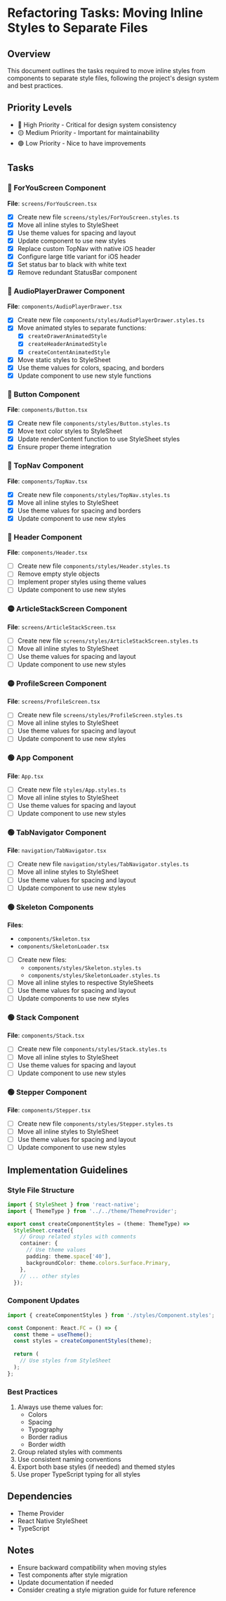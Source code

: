 # Refactoring Tasks: Moving Inline Styles to Separate Files

## Overview
This document outlines the tasks required to move inline styles from components to separate style files, following the project's design system and best practices.

## Priority Levels
- 🔴 High Priority - Critical for design system consistency
- 🟡 Medium Priority - Important for maintainability
- 🟢 Low Priority - Nice to have improvements

## Tasks

### 🔴 ForYouScreen Component
**File**: `screens/ForYouScreen.tsx`
- [x] Create new file `screens/styles/ForYouScreen.styles.ts`
- [x] Move all inline styles to StyleSheet
- [x] Use theme values for spacing and layout
- [x] Update component to use new styles
- [x] Replace custom TopNav with native iOS header
- [x] Configure large title variant for iOS header
- [x] Set status bar to black with white text
- [x] Remove redundant StatusBar component

### 🔴 AudioPlayerDrawer Component
**File**: `components/AudioPlayerDrawer.tsx`
- [x] Create new file `components/styles/AudioPlayerDrawer.styles.ts`
- [x] Move animated styles to separate functions:
  - [x] `createDrawerAnimatedStyle`
  - [x] `createHeaderAnimatedStyle`
  - [x] `createContentAnimatedStyle`
- [x] Move static styles to StyleSheet
- [x] Use theme values for colors, spacing, and borders
- [x] Update component to use new style functions

### 🔴 Button Component
**File**: `components/Button.tsx`
- [x] Create new file `components/styles/Button.styles.ts`
- [x] Move text color styles to StyleSheet
- [x] Update renderContent function to use StyleSheet styles
- [x] Ensure proper theme integration

### 🔴 TopNav Component
**File**: `components/TopNav.tsx`
- [x] Create new file `components/styles/TopNav.styles.ts`
- [x] Move all inline styles to StyleSheet
- [x] Use theme values for spacing and borders
- [x] Update component to use new styles

### 🔴 Header Component
**File**: `components/Header.tsx`
- [ ] Create new file `components/styles/Header.styles.ts`
- [ ] Remove empty style objects
- [ ] Implement proper styles using theme values
- [ ] Update component to use new styles

### 🟡 ArticleStackScreen Component
**File**: `screens/ArticleStackScreen.tsx`
- [ ] Create new file `screens/styles/ArticleStackScreen.styles.ts`
- [ ] Move all inline styles to StyleSheet
- [ ] Use theme values for spacing and layout
- [ ] Update component to use new styles

### 🟡 ProfileScreen Component
**File**: `screens/ProfileScreen.tsx`
- [ ] Create new file `screens/styles/ProfileScreen.styles.ts`
- [ ] Move all inline styles to StyleSheet
- [ ] Use theme values for spacing and layout
- [ ] Update component to use new styles

### 🟢 App Component
**File**: `App.tsx`
- [ ] Create new file `styles/App.styles.ts`
- [ ] Move all inline styles to StyleSheet
- [ ] Use theme values for spacing and layout
- [ ] Update component to use new styles

### 🟢 TabNavigator Component
**File**: `navigation/TabNavigator.tsx`
- [ ] Create new file `navigation/styles/TabNavigator.styles.ts`
- [ ] Move all inline styles to StyleSheet
- [ ] Use theme values for spacing and layout
- [ ] Update component to use new styles

### 🟢 Skeleton Components
**Files**: 
- `components/Skeleton.tsx`
- `components/SkeletonLoader.tsx`
- [ ] Create new files:
  - `components/styles/Skeleton.styles.ts`
  - `components/styles/SkeletonLoader.styles.ts`
- [ ] Move all inline styles to respective StyleSheets
- [ ] Use theme values for spacing and layout
- [ ] Update components to use new styles

### 🟢 Stack Component
**File**: `components/Stack.tsx`
- [ ] Create new file `components/styles/Stack.styles.ts`
- [ ] Move all inline styles to StyleSheet
- [ ] Use theme values for spacing and layout
- [ ] Update component to use new styles

### 🟢 Stepper Component
**File**: `components/Stepper.tsx`
- [ ] Create new file `components/styles/Stepper.styles.ts`
- [ ] Move all inline styles to StyleSheet
- [ ] Use theme values for spacing and layout
- [ ] Update component to use new styles

## Implementation Guidelines

### Style File Structure
```typescript
import { StyleSheet } from 'react-native';
import { ThemeType } from '../../theme/ThemeProvider';

export const createComponentStyles = (theme: ThemeType) =>
  StyleSheet.create({
    // Group related styles with comments
    container: {
      // Use theme values
      padding: theme.space['40'],
      backgroundColor: theme.colors.Surface.Primary,
    },
    // ... other styles
  });
```

### Component Updates
```typescript
import { createComponentStyles } from './styles/Component.styles';

const Component: React.FC = () => {
  const theme = useTheme();
  const styles = createComponentStyles(theme);
  
  return (
    // Use styles from StyleSheet
  );
};
```

### Best Practices
1. Always use theme values for:
   - Colors
   - Spacing
   - Typography
   - Border radius
   - Border width
2. Group related styles with comments
3. Use consistent naming conventions
4. Export both base styles (if needed) and themed styles
5. Use proper TypeScript typing for all styles

## Dependencies
- Theme Provider
- React Native StyleSheet
- TypeScript

## Notes
- Ensure backward compatibility when moving styles
- Test components after style migration
- Update documentation if needed
- Consider creating a style migration guide for future reference 